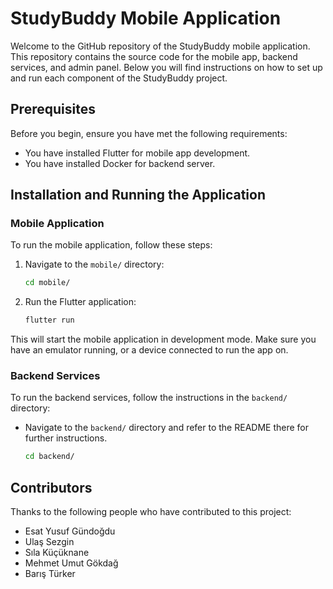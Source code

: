 # StudyBuddy Mobile Application

Welcome to the GitHub repository of the StudyBuddy mobile application. This repository contains the source code for the mobile app, backend services, and admin panel. Below you will find instructions on how to set up and run each component of the StudyBuddy project.

## Prerequisites

Before you begin, ensure you have met the following requirements:
* You have installed Flutter for mobile app development.
* You have installed Docker for backend server.

## Installation and Running the Application

### Mobile Application

To run the mobile application, follow these steps:

1. Navigate to the `mobile/` directory:

    ```bash
    cd mobile/
    ```

2. Run the Flutter application:

    ```bash
    flutter run
    ```

This will start the mobile application in development mode. Make sure you have an emulator running, or a device connected to run the app on.

### Backend Services

To run the backend services, follow the instructions in the `backend/` directory:

- Navigate to the `backend/` directory and refer to the README there for further instructions.

    ```bash
    cd backend/
    ```

## Contributors

Thanks to the following people who have contributed to this project:

* Esat Yusuf Gündoğdu
* Ulaş Sezgin
* Sıla Küçüknane
* Mehmet Umut Gökdağ
* Barış Türker

